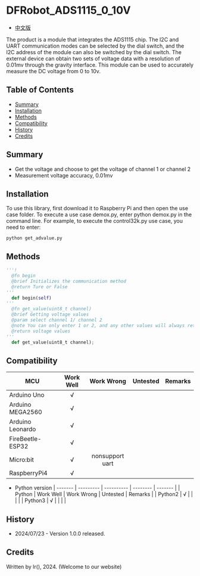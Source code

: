 # DFRobot_ADS1115_0_10V
- [中文版](./README_CN.md)

The product is a module that integrates the ADS1115 chip. The I2C and UART communication modes can be selected by the dial switch, and the I2C address of the module can also be switched by the dial switch. The external device can obtain two sets of voltage data with a resolution of 0.01mv through the gravity interface. This module can be used to accurately measure the DC voltage from 0 to 10v.

## Table of Contents

* [Summary](#Summary)
* [Installation](#Installation)
* [Methods](#Methods)
* [Compatibility](#Compatibility)
* [History](#History)
* [Credits](#Credits)

## Summary

  * Get the voltage and choose to get the voltage of channel 1 or channel 2
  * Measurement voltage accuracy, 0.01mv


## Installation
To use this library, first download it to Raspberry Pi and then open the use case folder. To execute a use case demox.py, enter python demox.py in the command line. For example, to execute the control32k.py use case, you need to enter:<br>

```
python get_advalue.py
```



## Methods

```python
'''!
  @fn begin
  @brief Initializes the communication method
  @return Ture or False
'''
  def begin(self)
'''
  @fn get_value(uint8_t channel)
  @brief Getting voltage values
  @param select channel 1/ channel 2
  @note You can only enter 1 or 2, and any other values will always return 0
  @return voltage values
'''
  def get_value(uint8_t channel);

```

## Compatibility

MCU                | Work Well    |   Work Wrong    | Untested    | Remarks
------------------ | :----------: | :-------------: | :---------: | :----:
Arduino Uno        |      √       |                 |             |
Arduino MEGA2560   |      √       |                 |             |
Arduino Leonardo   |      √       |                 |             |
FireBeetle-ESP32   |      √       |                 |             |
Micro:bit          |      √       | nonsupport uart |             |
RaspberryPi4       |      √       |                 |             |

- Python version
| ------- | --------- | ---------- | -------- | ------- |
| Python  | Work Well | Work Wrong | Untested | Remarks |
| Python2 | √         |            |          |         |
| Python3 | √         |            |          |         |


## History

- 2024/07/23 - Version 1.0.0 released.

## Credits

Written by lr(), 2024. (Welcome to our website)
